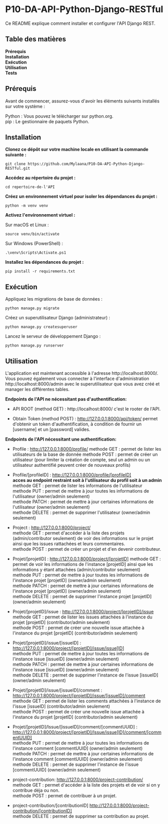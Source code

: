 # P10-DA-API-Python-Django-RESTful

Ce README explique comment installer et configurer l'API Django REST.

## Table des matières
**Prérequis**  
**Installation**  
**Exécution**  
**Utilisation**  
**Tests**  

## Prérequis
Avant de commencer, assurez-vous d'avoir les éléments suivants installés sur votre système :

Python : Vous pouvez le télécharger sur python.org.  
pip : Le gestionnaire de paquets Python.

## Installation
**Clonez ce dépôt sur votre machine locale en utilisant la commande suivante :**
```
git clone https://github.com/Mylaana/P10-DA-API-Python-Django-RESTful.git
```
**Accédez au répertoire du projet :**
```
cd repertoire-de-l'API
```

**Créez un environnement virtuel pour isoler les dépendances du projet :**
```
python -m venv venv
```

**Activez l'environnement virtuel :**

Sur macOS et Linux :
```
source venv/bin/activate
```
  
Sur Windows (PowerShell) :
```
.\venv\Scripts\Activate.ps1
```
  
**Installez les dépendances du projet :**
```
pip install -r requirements.txt
```

## Exécution
Appliquez les migrations de base de données :
```
python manage.py migrate
```
Créez un superutilisateur Django (administrateur) :
```
python manage.py createsuperuser
```
Lancez le serveur de développement Django :
```
python manage.py runserver
```

## Utilisation
L'application est maintenant accessible à l'adresse http://localhost:8000/.
Vous pouvez également vous connecter à l'interface d'administration http://localhost:8000/admin avec le superutilisateur que vous avez créé et manager les différentes tables.

**Endpoints de l'API ne nécessitant pas d'authentification:**
- API ROOT (method GET) : http://localhost:8000/
  c'est le rooter de l'API.

- Obtain Token (method POST) : http://127.0.0.1:8000/api/token/
  permet d'obtenir un token d'authentification, à condition de fournir un [username] et un [password] valides.

**Endpoints de l'API nécessitant une authentification:**
- Profile : http://127.0.0.1:8000/profile/
  methode GET : permet de lister les utilisateurs de la base de donnée
  methode POST : permet de créer un utilisateur
    (pour limiter la création de compte, seul un admin ou un utilisateur authentifié peuvent créer de nouveaux profils)

- Profile/[profileID] : http://127.0.0.1:8000/profile/[profileID]  
  **acces au endpoint restraint soit à l'utilisateur du profil soit à un admin**  
  methode GET : permet de lister les informations de l'utilisateur  
  methode PUT : permet de mettre à jour toutes les informations de l'utilisateur (owner/admin seulement)  
  methode PATCH : permet de mettre à jour certaines informations de l'utilisateur (owner/admin seulement)  
  methode DELETE : permet de supprimer l'utilisateur (owner/admin seulement)  

- Project : http://127.0.0.1:8000/project/  
  methode GET : permet d'accéder à la liste des projets (admin/contributor seulement) de voir des informations sur le projet
    ainsi que les issues rattachées et leurs commentaires.  
  methode POST : permet de créer un projet et d'en devenir contributeur.  

- Projet/[projetID] : http://127.0.0.1:8000/project/[projetID]
  methode GET : permet de voir les informations de l'instance [projetID] ainsi que les informations y étant attachées (admin/contributor seulement)  
  methode PUT : permet de mettre à jour toutes les informations de l'instance projet [projetID] (owner/admin seulement)  
  methode PATCH : permet de mettre à jour certaines informations de l'instance projet [projetID] (owner/admin seulement)  
  methode DELETE : permet de supprimer l'instance projet [projetID] (owner/admin seulement)  

- Projet/[projetID]/issue : http://127.0.0.1:8000/project/[projetID]/issue  
  methode GET : permet de lister les issues attachées à l'instance du projet [projetID] (contributor/admin seulement)  
  methode POST : permet de créer une nouvelle issue attachée à l'instance du projet [projetID] (contributor/admin seulement)  

- Projet/[projetID]/issue/[issueID] : http://127.0.0.1:8000/project/[projetID]/issue/issue[ID]  
  methode PUT : permet de mettre à jour toutes les informations de l'instance issue [issueID] (owner/admin seulement)  
  methode PATCH : permet de mettre à jour certaines informations de l'instance issue [issueID] (owner/admin seulement)  
  methode DELETE : permet de supprimer l'instance de l'issue [issueID] (owner/admin seulement)  

- Projet/[projetID]/issue/[issueID]/comment : http://127.0.0.1:8000/project/[projetID]/issue/[issueID]/comment  
  methode GET : permet de lister les comments attachées à l'instance de l'issue [issueID] (contributor/admin seulement)  
  methode POST : permet de créer une nouvelle issue attachée à l'instance du projet [projetID] (contributor/admin seulement)  

- Projet/[projetID]/Issue/[issueID]/comment/[commentUUID] : http://127.0.0.1:8000/project/[projetID]/Issue/issue[ID]/comment/[commentUUID]  
  methode PUT : permet de mettre à jour toutes les informations de l'instance comment [commentUUID] (owner/admin seulement)  
  methode PATCH : permet de mettre à jour certaines informations de l'instance comment [commentUUID] (owner/admin seulement)  
  methode DELETE : permet de supprimer l'instance de l'issue [commentUUID] (owner/admin seulement)  
  
- project-contribution: http://127.0.0.1:8000/project-contribution/  
  methode GET : permet d'accéder à la liste des projets et de voir si on y contribue déja ou non.  
  methode POST : permet de contribuer à un projet.

- project-contribution/[contributionID] http://127.0.0.1:8000/project-contribution/[contributionID]  
  methode DELETE : permet de supprimer sa contribution au projet.
